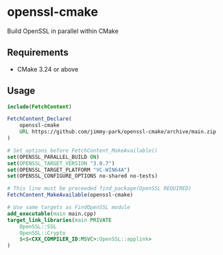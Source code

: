 # openssl-cmake

Build OpenSSL in parallel within CMake

## Requirements

- CMake 3.24 or above

## Usage

```CMake
include(FetchContent)

FetchContent_Declare(
    openssl-cmake
    URL https://github.com/jimmy-park/openssl-cmake/archive/main.zip
)

# Set options before FetchContent_MakeAvailable()
set(OPENSSL_PARALLEL_BUILD ON)
set(OPENSSL_TARGET_VERSION "3.0.7")
set(OPENSSL_TARGET_PLATFORM "VC-WIN64A")
set(OPENSSL_CONFIGURE_OPTIONS no-shared no-tests)

# This line must be preceeded find_package(OpenSSL REQUIRED)
FetchContent_MakeAvailable(openssl-cmake)

# Use same targets as FindOpenSSL module
add_executable(main main.cpp)
target_link_libraries(main PRIVATE
    OpenSSL::SSL
    OpenSSL::Crypto
    $<$<CXX_COMPILER_ID:MSVC>:OpenSSL::applink>
)
```
